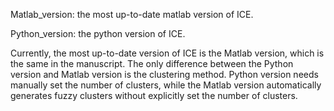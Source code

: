 Matlab_version: the most up-to-date matlab version of ICE.

Python_version: the python version of ICE. 

Currently, the most up-to-date version of ICE is the Matlab version, which is the same in the manuscript. The only difference between the Python version and Matlab version is the clustering method. Python version needs manually set the number of clusters, while the Matlab version automatically generates fuzzy clusters without explicitly set the number of clusters. 

